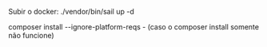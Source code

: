 Subir o docker: ./vendor/bin/sail up -d

composer install --ignore-platform-reqs - (caso o composer install somente não funcione)
